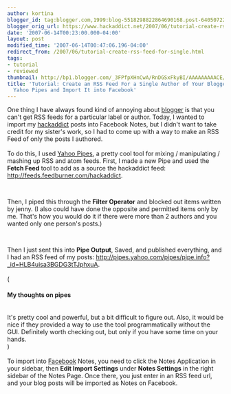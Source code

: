 ```yaml
---
author: kortina
blogger_id: tag:blogger.com,1999:blog-5518298822864690168.post-6405072238479240278
blogger_orig_url: https://www.hackaddict.net/2007/06/tutorial-create-rss-feed-for-single.html
date: '2007-06-14T00:23:00.000-04:00'
layout: post
modified_time: '2007-06-14T00:47:06.196-04:00'
redirect_from: /2007/06/tutorial-create-rss-feed-for-single.html
tags:
- tutorial
- reviewed
thumbnail: http://bp1.blogger.com/_3FPfpXHnCwA/RnDGSxFkyBI/AAAAAAAAACE/fjaSBmNO57s/s72-c/Picture+3.png
title: 'Tutorial: Create an RSS Feed For a Single Author of Your Blogger Blog Using
  Yahoo Pipes and Import It into Facebook'
---
```


One thing I have always found kind of annoying about <a href="http://blogger.com">blogger</a> is that you can't get RSS feeds for a particular label or author.  Today, I wanted to import my <a href="http://hackaddict.net" title="hackaddict.net">hackaddict</a> posts into Facebook Notes, but I didn't want to take credit for my sister's work, so I had to come up with a way to make an RSS Feed of only the posts I authored.<br/><br/>To do this, I used <a href="http://pipes.yahoo.com" title="Pipes: Rewire the web">Yahoo Pipes</a>, a pretty cool tool for mixing / manipulating / mashing up RSS and atom feeds.  First, I made a new Pipe and used the <b>Fetch Feed</b> tool to add as a source the hackaddict feed: <a href="http://feeds.feedburner.com/hackaddict" title="hackaddict.net">http://feeds.feedburner.com/hackaddict</a>.<br/><img alt="" border="0" id="BLOGGER_PHOTO_ID_5075774805763213330" src="{{ site.url }}/assets/images/2007-06-14-image-0000.png" style="display:block; margin:0px auto 10px; text-align:center; "/><br/><br/>Then, I piped this through the <b>Filter Operator</b> and blocked out items written by jenny.  (I also could have done the opposite and permitted items only by me.  That's how you would do it if there were more than 2 authors and you wanted only one person's posts.)<br/><img alt="" border="0" id="BLOGGER_PHOTO_ID_5075774968971970594" src="{{ site.url }}/assets/images/2007-06-14-image-0001.png" style="display:block; margin:0px auto 10px; text-align:center; "/><br/><br/>Then I just sent this into <b>Pipe Output</b>, Saved, and published everything, and I had an RSS feed of my posts: <a href="http://pipes.yahoo.com/pipes/pipe.info?_id=HLB4uisa3BGDG3tTJphxuA" title="Pipes: kortina's hackaddict posts">http://pipes.yahoo.com/pipes/pipe.info?_id=HLB4uisa3BGDG3tTJphxuA</a>.<br/><br/>(<h4>My thoughts on pipes</h4><br/>It's pretty cool and powerful, but a bit difficult to figure out.  Also, it would be nice if they provided a way to use the tool programmatically without the GUI.  Definitely worth checking out, but only if you have some time on your hands.<br/>) <br/><br/>To import into <a href="http://www.facebook.com/" title="Facebook | Incompatible Browser">Facebook</a> Notes, you need to click the Notes Application in your sidebar, then <b>Edit Import Settings</b> under <b>Notes Settings</b> in the right sidebar of the Notes Page.  Once there, you just enter in an RSS feed url, and your blog posts will be imported as Notes on Facebook.<br/><img alt="" border="0" id="BLOGGER_PHOTO_ID_5075775175130400818" src="{{ site.url }}/assets/images/2007-06-14-image-0002.png" style="display:block; margin:0px auto 10px; text-align:center; "/><br/><img alt="" border="0" id="BLOGGER_PHOTO_ID_5075775402763667522" src="{{ site.url }}/assets/images/2007-06-14-image-0003.png" style="display:block; margin:0px auto 10px; text-align:center; "/><br/><img alt="" border="0" id="BLOGGER_PHOTO_ID_5075775527317719122" src="{{ site.url }}/assets/images/2007-06-14-image-0004.png" style="display:block; margin:0px auto 10px; text-align:center; "/>